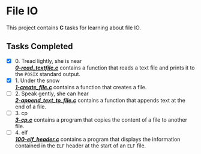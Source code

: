 # File IO

This project contains __C__ tasks for learning about file IO.

## Tasks Completed

+ [x] 0\. Tread lightly, she is near<br/>_**[0-read_textfile.c](0-read_textfile.c)**_ contains a function that reads a text file and prints it to the `POSIX` standard output.
+ [x] 1\. Under the snow<br/>_**[1-create_file.c](1-create_file.c)**_ contains a function that creates a file.
+ [ ] 2\. Speak gently, she can hear<br/>_**[2-append_text_to_file.c](2-append_text_to_file.c)**_ contains a function that appends text at the end of a file.
+ [ ] 3\. cp<br/>_**[3-cp.c](3-cp.c)**_ contains a program that copies the content of a file to another file.
+ [ ] 4\. elf<br/>_**[100-elf_header.c](100-elf_header.c)**_ contains a program that displays the information contained in the `ELF` header at the start of an `ELF` file.
